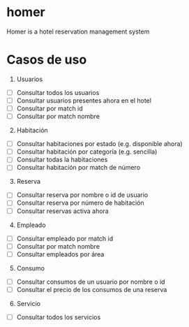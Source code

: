 # homer
Homer is a hotel reservation management system

# Casos de uso
1. Usuarios
- [ ] Consultar todos los usuarios
- [ ] Consultar usuarios presentes ahora en el hotel
- [ ] Consultar por match id
- [ ] Consultar por match nombre

2. Habitación
- [ ] Consultar habitaciones por estado (e.g. disponible ahora)
- [ ] Consultar habitación por categoría (e.g. sencilla)
- [ ] Consultar todas la habitaciones
- [ ] Consultar habitación por match de número

3. Reserva 
- [ ] Consultar reserva por nombre o id de usuario
- [ ] Consultar reserva por número de habitación
- [ ] Consultar reservas activa ahora

4. Empleado
- [ ] Consultar empleado por match id
- [ ] Consultar por match nombre
- [ ] Consultar empleados por área 

5. Consumo
- [ ] Consultar consumos de un usuario por nombre o id
- [ ] Consultar el precio de los consumos de una reserva

6. Servicio
- [ ] Consultar todos los servicios
